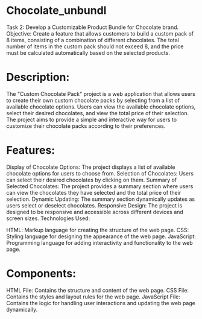 # Chocolate_unbundl
Task 2: Develop a Customizable Product Bundle for Chocolate brand.
Objective: Create a feature that allows customers to build a custom pack of 8
items, consisting of a combination of different chocolates. The total number of
items in the custom pack should not exceed 8, and the price must be calculated
automatically based on the selected products.

# Description:
The "Custom Chocolate Pack" project is a web application that allows users to create their own custom chocolate packs by selecting from a list of available chocolate options. Users can view the available chocolate options, select their desired chocolates, and view the total price of their selection. The project aims to provide a simple and interactive way for users to customize their chocolate packs according to their preferences.

# Features:
Display of Chocolate Options: The project displays a list of available chocolate options for users to choose from.
Selection of Chocolates: Users can select their desired chocolates by clicking on them.
Summary of Selected Chocolates: The project provides a summary section where users can view the chocolates they have selected and the total price of their selection.
Dynamic Updating: The summary section dynamically updates as users select or deselect chocolates.
Responsive Design: The project is designed to be responsive and accessible across different devices and screen sizes.
Technologies Used:

HTML: Markup language for creating the structure of the web page.
CSS: Styling language for designing the appearance of the web page.
JavaScript: Programming language for adding interactivity and functionality to the web page.

# Components:
HTML File: Contains the structure and content of the web page.
CSS File: Contains the styles and layout rules for the web page.
JavaScript File: Contains the logic for handling user interactions and updating the web page dynamically.
